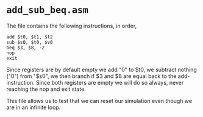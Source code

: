 # `add_sub_beq.asm`

The file contains the following instructions, in order,

```
add $t0, $t1, $t2
sub $s0, $t0, $v0
beq $3, $8, -2
nop
exit
```

Since registers are by default empty we add "0" to $t0, we subtract nothing ("0") from "$s0",
we then branch if $3 and $8 are equal back to the add-instruction.
Since both registers are empty we will do so always,
never reaching the nop and exit state.

This file allows us to test that we can reset our simulation
even though we are in an infinite loop.